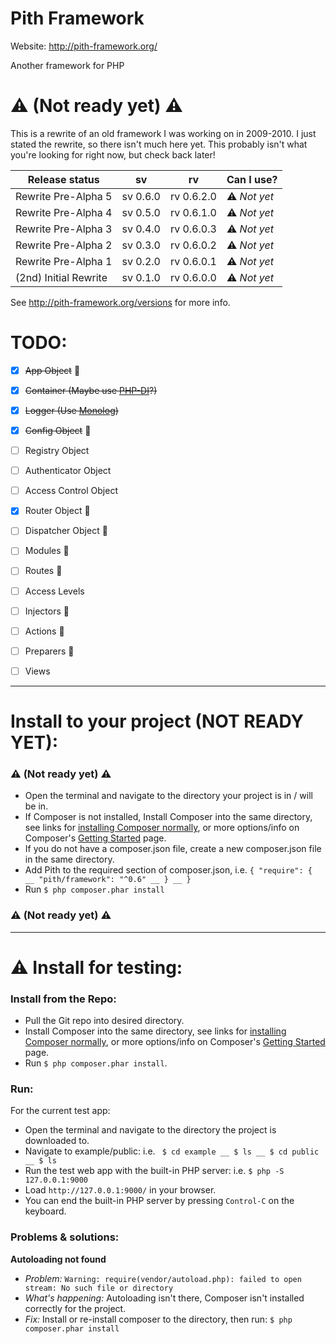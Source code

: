 # Pith Framework
Website: http://pith-framework.org/

Another framework for PHP

# :warning: **(Not ready yet)** :warning:

This is a rewrite of an old framework I was working on in 2009-2010. I just stated the rewrite, so there isn't much here yet. This probably isn't what you're looking for right now, but check back later!


Release status | sv | rv | Can I use?
-------------- | -- | -- | ----------
Rewrite Pre-Alpha 5   | sv 0.6.0 | rv 0.6.2.0 | :warning: *Not yet*
Rewrite Pre-Alpha 4   | sv 0.5.0 | rv 0.6.1.0 | :warning: *Not yet*
Rewrite Pre-Alpha 3   | sv 0.4.0 | rv 0.6.0.3 | :warning: *Not yet*
Rewrite Pre-Alpha 2   | sv 0.3.0 | rv 0.6.0.2 | :warning: *Not yet*
Rewrite Pre-Alpha 1   | sv 0.2.0 | rv 0.6.0.1 | :warning: *Not yet*
(2nd) Initial Rewrite | sv 0.1.0 | rv 0.6.0.0 | :warning: *Not yet*

See http://pith-framework.org/versions for more info.



# TODO:

- [x] <del>App Object</del> :wrench:
- [x] <del>Container (Maybe use [PHP-DI](https://github.com/PHP-DI/PHP-DI)?)</del>
- [x] <del>Logger (Use [Monolog](https://github.com/Seldaek/monolog))</del>
- [x] <del>Config Object</del> :wrench:
- [ ] Registry Object
- [ ] Authenticator Object
- [ ] Access Control Object
- [x] Router Object :wrench:
- [ ] Dispatcher Object :wrench:
- [ ] Modules :wrench:
- [ ] Routes :wrench:
- [ ] Access Levels
- [ ] Injectors :wrench:
- [ ] Actions :wrench:
- [ ] Preparers :wrench:
- [ ] Views


---

# Install to your project (NOT READY YET):

### :warning: **(Not ready yet)** :warning:

- Open the terminal and navigate to the directory your project is in / will be in.
- If Composer is not installed, Install Composer into the same directory, see links for [installing Composer normally](https://getcomposer.org/download/), or more options/info on Composer's [Getting Started](https://getcomposer.org/doc/00-intro.md) page.
- If you do not have a composer.json file, create a new composer.json file in the same directory.
- Add Pith to the required section of composer.json, i.e. ```{
    "require": { __
        "pith/framework": "^0.6" __
    } __
}```
- Run `$ php composer.phar install`

### :warning: **(Not ready yet)** :warning:

---

# :warning: Install for testing:

### Install from the Repo:

- Pull the Git repo into desired directory.
- Install Composer into the same directory, see links for [installing Composer normally](https://getcomposer.org/download/), or more options/info on Composer's [Getting Started](https://getcomposer.org/doc/00-intro.md) page.
- Run `$ php composer.phar install`.

### Run:
For the current test app:

- Open the terminal and navigate to the directory the project is downloaded to.
- Navigate to example/public: i.e. ```
$ cd example __
$ ls __
$ cd public __
$ ls```
- Run the test web app with the built-in PHP server: i.e. `$ php -S 127.0.0.1:9000`
- Load `http://127.0.0.1:9000/` in your browser.
- You can end the built-in PHP server by pressing `Control-C` on the keyboard.

### Problems & solutions:

**Autoloading not found**
- *Problem:* `Warning: require(vendor/autoload.php): failed to open stream: No such file or directory`
- *What's happening:* Autoloading isn't there, Composer isn't installed correctly for the project.
- *Fix:* Install or re-install composer to the directory, then run:  `$ php composer.phar install`
